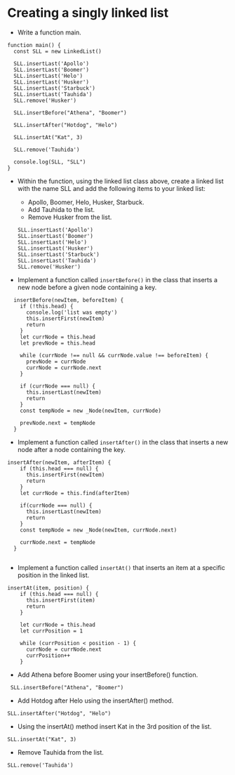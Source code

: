 # Creating a singly linked list

- Write a function main. 

````
function main() {
  const SLL = new LinkedList()
  
  SLL.insertLast('Apollo')
  SLL.insertLast('Boomer')
  SLL.insertLast('Helo')
  SLL.insertLast('Husker')
  SLL.insertLast('Starbuck')
  SLL.insertLast('Tauhida')
  SLL.remove('Husker')
  
  SLL.insertBefore("Athena", "Boomer") 
  
  SLL.insertAfter("Hotdog", "Helo") 
  
  SLL.insertAt("Kat", 3)
  
  SLL.remove('Tauhida')
  
  console.log(SLL, "SLL")
}
````
- Within the function, using the linked list class above, create a linked list with the name SLL and add the following items to your linked list: 
  - Apollo, Boomer, Helo, Husker, Starbuck. 
  - Add Tauhida to the list. 
  - Remove Husker from the list. 
  ```
  SLL.insertLast('Apollo')
  SLL.insertLast('Boomer')
  SLL.insertLast('Helo')
  SLL.insertLast('Husker')
  SLL.insertLast('Starbuck')
  SLL.insertLast('Tauhida')
  SLL.remove('Husker')
  ```
  
- Implement a function called `insertBefore()` in the class that inserts a new node before a given node containing a key. 

````
  insertBefore(newItem, beforeItem) {
    if (!this.head) {
      console.log('list was empty')
      this.insertFirst(newItem)
      return
    }
    let currNode = this.head
    let prevNode = this.head
    
    while (currNode !== null && currNode.value !== beforeItem) {
      prevNode = currNode
      currNode = currNode.next
    }
    
    if (currNode === null) {
      this.insertLast(newItem)
      return
    }
    const tempNode = new _Node(newItem, currNode)
    
    prevNode.next = tempNode
  }
  ````
  
- Implement a function called `insertAfter()` in the class that inserts a new node after a node containing the key. 
````
insertAfter(newItem, afterItem) {
    if (this.head === null) {
      this.insertFirst(newItem)
      return
    }
    let currNode = this.find(afterItem)
    
    if(currNode === null) {
      this.insertLast(newItem)
      return
    }
    const tempNode = new _Node(newItem, currNode.next)
    
    currNode.next = tempNode
  }
  
  ````

- Implement a function called `insertAt()` that inserts an item at a specific position in the linked list.
````
insertAt(item, position) {
    if (this.head === null) {
      this.insertFirst(item)
      return
    }
    
    let currNode = this.head
    let currPosition = 1
    
    while (currPosition < position - 1) {
      currNode = currNode.next
      currPosition++
    }
  ````
- Add Athena before Boomer using your insertBefore() function. 
```
 SLL.insertBefore("Athena", "Boomer") 
```
- Add Hotdog after Helo using the insertAfter() method. 
```
SLL.insertAfter("Hotdog", "Helo")
```
- Using the insertAt() method insert Kat in the 3rd position of the list. 
```
SLL.insertAt("Kat", 3)
```
- Remove Tauhida from the list.
```
SLL.remove('Tauhida')
```
